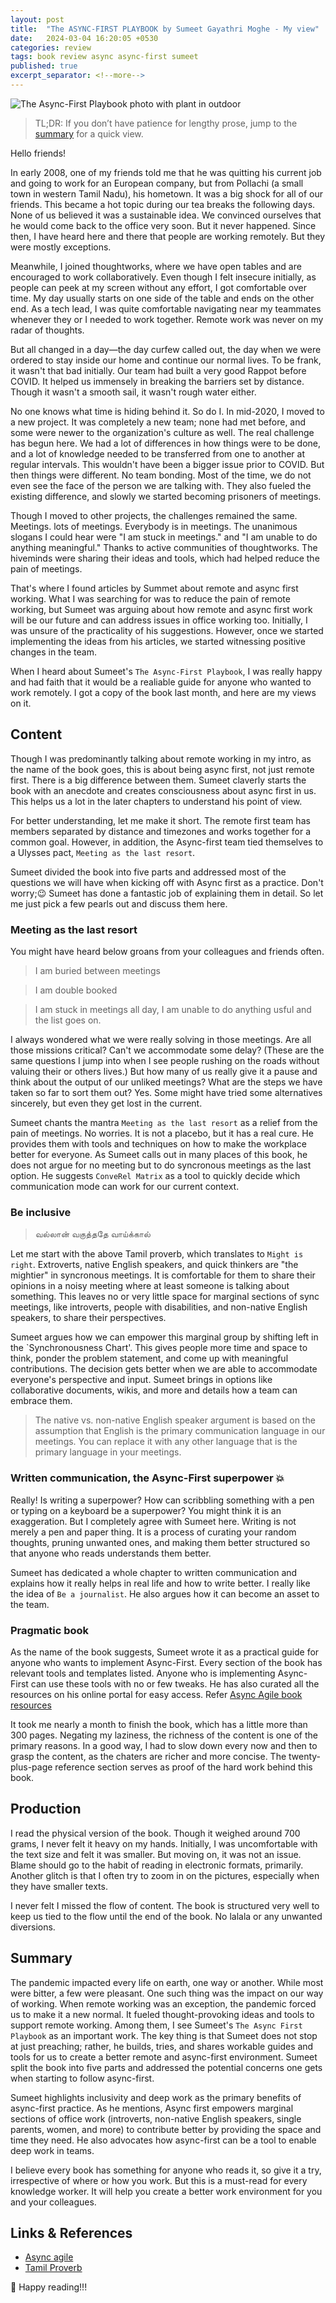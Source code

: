 ```yaml
---
layout: post
title:  "The ASYNC-FIRST PLAYBOOK by Sumeet Gayathri Moghe - My view"
date:   2024-03-04 16:20:05 +0530
categories: review
tags: book review async async-first sumeet
published: true
excerpt_separator: <!--more-->
---
```

![The Async-First Playbook photo with plant in outdoor](/assets/images/async-first-cover-image.jpg "The Async-First Playbook photo with plant in outdoor")

> TL;DR: If you don’t have patience for lengthy prose, jump to the [summary]({{page.url}}#summary) for a quick view.

Hello friends!

In early 2008, one of my friends told me that he was quitting his current job and going to work for an European company, but from Pollachi (a small town in western Tamil Nadu), his hometown. It was a big shock for all of our friends. This became a hot topic during our tea breaks the following days. None of us believed it was a sustainable idea. We convinced ourselves that he would come back to the office very soon. But it never happened. Since then, I have heard here and there that people are working remotely. But they were mostly exceptions.

Meanwhile, I joined thoughtworks, where we have open tables and are encouraged to work collaboratively. Even though I felt insecure initially, as people can peek at my screen without any effort, I got comfortable over time. My day usually starts on one side of the table and ends on the other end. As a tech lead, I was quite comfortable navigating near my teammates whenever they or I needed to work together. Remote work was never on my radar of thoughts.

But all changed in a day—the day curfew called out, the day when we were ordered to stay inside our home and continue our normal lives. To be frank, it wasn't that bad initially. Our team had built a very good Rappot before COVID. It helped us immensely in breaking the barriers set by distance. Though it wasn't a smooth sail, it wasn't rough water either.
<!--more-->
No one knows what time is hiding behind it. So do I. In mid-2020, I moved to a new project. It was completely a new team; none had met before, and some were newer to the organization's culture as well. The real challenge has begun here. We had a lot of differences in how things were to be done, and a lot of knowledge needed to be transferred from one to another at regular intervals. This wouldn't have been a bigger issue prior to COVID. But then things were different. No team bonding. Most of the time, we do not even see the face of the person we are talking with. They also fueled the existing difference, and slowly we started becoming prisoners of meetings.

Though I moved to other projects, the challenges remained the same. Meetings. lots of meetings. Everybody is in meetings. The unanimous slogans I could hear were "I am stuck in meetings." and "I am unable to do anything meaningful." Thanks to active communities of thoughtworks. The hiveminds were sharing their ideas and tools, which had helped reduce the pain of meetings.

That's where I found articles by Summet about remote and async first working. What I was searching for was to reduce the pain of remote working, but Sumeet was arguing about how remote and async first work will be our future and can address issues in office working too. Initially, I was unsure of the practicality of his suggestions. However, once we started implementing the ideas from his articles, we started witnessing positive changes in the team.

When I heard about Sumeet's `The Async-First Playbook`, I was really happy and had faith that it would be a realiable guide for anyone who wanted to work remotely. I got a copy of the book last month, and here are my views on it.

## Content
Though I was predominantly talking about remote working in my intro, as the name of the book goes, this is about being async first, not just remote first. There is a big difference between them. Sumeet claverly starts the book with an anecdote and creates consciousness about async first in us. This helps us a lot in the later chapters to understand his point of view.

For better understanding, let me make it short. The remote first team has members separated by distance and timezones and works together for a common goal. However, in addition, the Async-first team tied themselves to a Ulysses pact, `Meeting as the last resort`.

Sumeet divided the book into five parts and addressed most of the questions we will have when kicking off with Async first as a practice. Don't worry;:wink: Sumeet has done a fantastic job of explaining them in detail. So let me just pick a few pearls out and discuss them here.

### Meeting as the last resort
You might have heard below groans from your colleagues and friends often.
> I am buried between meetings

> I am double booked

> I am stuck in meetings all day, I am unable to do anything usful
and the list goes on. 

I always wondered what we were really solving in those meetings. Are all those missions critical? Can't we accommodate some delay? (These are the same questions I jump into when I see people rushing on the roads without valuing their or others lives.) But how many of us really give it a pause and think about the output of our unliked meetings? What are the steps we have taken so far to sort them out? Yes. Some might have tried some alternatives sincerely, but even they get lost in the current.

Sumeet chants the mantra `Meeting as the last resort` as a relief from the pain of meetings. No worries. It is not a placebo, but it has a real cure. He provides them with tools and techniques on how to make the workplace better for everyone. As Sumeet calls out in many places of this book, he does not argue for no meeting but to do syncronous meetings as the last option. He suggests `ConveRel Matrix` as a tool to quickly decide which communication mode can work for our current context.

### Be inclusive

> வல்லான் வகுத்ததே வாய்க்கால்

Let me start with the above Tamil proverb, which translates to `Might is right`. Extroverts, native English speakers, and quick thinkers are "the mightier" in syncronous meetings. It is comfortable for them to share their opinions in a noisy meeting where at least someone is talking about something. This leaves no or very little space for marginal sections of sync meetings, like introverts, people with disabilities, and non-native English speakers, to share their perspectives.

Sumeet argues how we can empower this marginal group by shifting left in the `Synchronousness Chart'. This gives people more time and space to think, ponder the problem statement, and come up with meaningful contributions. The decision gets better when we are able to accommodate everyone's perspective and input. Sumeet brings in options like collaborative documents, wikis, and more and details how a team can embrace them.

> The native vs. non-native English speaker argument is based on the assumption that English is the primary communication language in our meetings. You can replace it with any other language that is the primary language in your meetings.

### Written communication, the Async-First superpower :boom:
Really! Is writing a superpower? How can scribbling something with a pen or typing on a keyboard be a superpower? You might think it is an exaggeration. But I completely agree with Sumeet here. Writing is not merely a pen and paper thing. It is a process of curating your random thoughts, pruning unwanted ones, and making them better structured so that anyone who reads understands them better.

Sumeet has dedicated a whole chapter to written communication and explains how it really helps in real life and how to write better. I really like the idea of `Be a journalist`. He also argues how it can become an asset to the team.

### Pragmatic book
As the name of the book suggests, Sumeet wrote it as a practical guide for anyone who wants to implement Async-First. Every section of the book has relevant tools and templates listed. Anyone who is implementing Async-First can use these tools with no or few tweaks. He has also curated all the resources on his online portal for easy access. Refer [Async Agile book resources](https://www.asyncagile.org/book-resources)

It took me nearly a month to finish the book, which has a little more than 300 pages. Negating my laziness, the richness of the content is one of the primary reasons. In a good way, I had to slow down every now and then to grasp the content, as the chaters are richer and more concise. The twenty-plus-page reference section serves as proof of the hard work behind this book.

## Production
I read the physical version of the book. Though it weighed around 700 grams, I never felt it heavy on my hands. Initially, I was uncomfortable with the text size and felt it was smaller. But moving on, it was not an issue. Blame should go to the habit of reading in electronic formats, primarily. Another glitch is that I often try to zoom in on the pictures, especially when they have smaller texts.

I never felt I missed the flow of content. The book is structured very well to keep us tied to the flow until the end of the book. No lalala or any unwanted diversions.

## Summary
The pandemic impacted every life on earth, one way or another. While most were bitter, a few were pleasant. One such thing was the impact on our way of working. When remote working was an exception, the pandemic forced us to make it a new normal. It fueled thought-provoking ideas and tools to support remote working. Among them, I see Sumeet's `The Async First Playbook` as an important work. The key thing is that Sumeet does not stop at just preaching; rather, he builds, tries, and shares workable guides and tools for us to create a better remote and async-first environment. Sumeet split the book into five parts and addressed the potential concerns one gets when starting to follow async-first.

Sumeet highlights inclusivity and deep work as the primary benefits of async-first practice. As he mentions, Async first empowers marginal sections of office work (introverts, non-native English speakers, single parents, women, and more) to contribute better by providing the space and time they need. He also advocates how async-first can be a tool to enable deep work in teams.

I believe every book has something for anyone who reads it, so give it a try, irrespective of where or how you work. But this is a must-read for every knowledge worker. It will help you create a better work environment for you and your colleagues.

## Links & References

- [Async agile](https://www.asyncagile.org/)
- [Tamil Proverb](http://www.mumbaitamilteacher.com/2023/01/vallaan-vaguthathe-vaaikkaal-kattura.html)

:slightly_smiling_face: Happy reading!!!